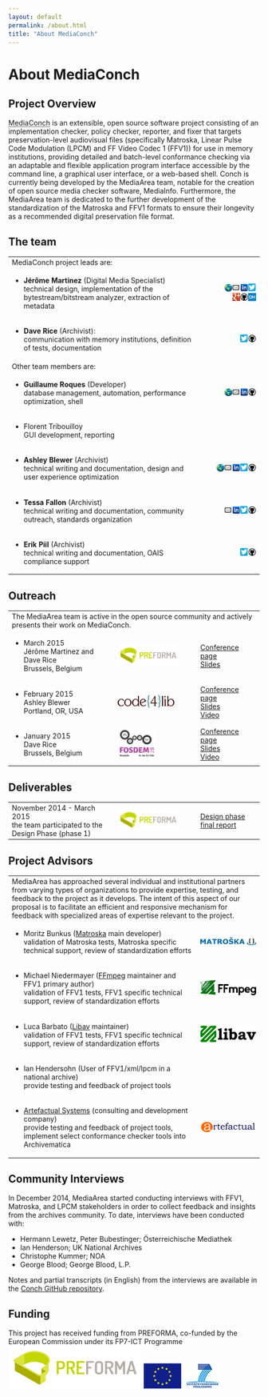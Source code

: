 ```yaml
---
layout: default
permalink: /about.html
title: "About MediaConch"
---
```


# About MediaConch

## Project Overview

<abbr title="Media CONformance CHecker">MediaConch</abbr> is an extensible, open source software project consisting of an implementation checker, policy checker, reporter, and fixer that targets preservation-level audiovisual files (specifically Matroska, Linear Pulse Code Modulation (LPCM) and FF Video Codec 1 (FFV1)) for use in memory institutions, providing detailed and batch-level conformance checking via an adaptable and flexible application program interface accessible by the command line, a graphical user interface, or a web-based shell. Conch is currently being developed by the MediaArea team, notable for the creation of open source media checker software, MediaInfo. Furthermore, the MediaArea team is dedicated to the further development of the standardization of the Matroska and FFV1 formats to ensure their longevity as a recommended digital preservation file format.


## The team

<table>
  <tr>
    <td colspan="2">
    MediaConch project leads are:
    </td>
  </tr>
<tr>
  <td>
    <ul>
      <li><strong>Jérôme Martinez</strong> (Digital Media Specialist)<br/>
      technical design, implementation of the bytestream/bitstream analyzer, extraction of metadata</li>
    </ul>
  </td>
  <td style="width:25%;text-align:right;">
    <a href=""><img src="images/Website16.png" alt="Website"></a><a href="mailto:info@mediaarea.net"><img src="images/Email16.png" alt="E-mail"></a><a href="https://fr.linkedin.com/in/jermartinez"><img src="images/LinkedIn16.png" alt="LinkedIn"></a><a href="https://twitter.com/MediaArea_Net"><img src="images/Twitter16.png" alt="Twitter"></a><br/><a href="https://plus.google.com/u/0/+MediaAreaNetOfficial"><img src="images/GooglePlus16.png" alt="Google Plus"></a><a href="https://github.com/JeromeMartinez"><img src="images/GitHub16.png" alt="GitHub"></a><a href="https://www.openhub.net/accounts/JeromeMartinez"><img src="images/OpenHub16.png" alt="Open Hub"></a>
  </td>
</tr>

<tr>
  <td>
    <ul>
      <li><strong>Dave Rice</strong> (Archivist):<br/>
      communication with memory institutions, definition of tests, documentation</li>
    </ul>
  </td>
  <td style="width:25%;text-align:right;">
    <a href="https://twitter.com/dericed"><img src="images/Twitter16.png" alt="Twitter"></a><a href="https://github.com/dericed"><img src="images/GitHub16.png" alt="GitHub"></a>
  </td>
</tr>

<tr>
  <td colspan="2">
  Other team members are:
  </td>
</tr>
<tr>
  <td>
    <ul>
      <li><span style="font-weight: bold">Guillaume Roques</span> (Developer)<br/>
    database management, automation, performance optimization, shell</li>
    </ul>
  </td>
  <td style="width:25%;text-align:right;">
    <a href=""><img src="images/Website16.png" alt="Website"></a><a href="mailto:info@mediaarea.net"><img src="images/Email16.png" alt="E-mail"></a><a href="https://fr.linkedin.com/pub/guillaume-roques/99/628/3a9/en"><img src="images/LinkedIn16.png" alt="LinkedIn"></a><a href="https://github.com/GuillaumeRoques"><img src="images/GitHub16.png" alt="GitHub"></a>
  </td>
</tr>
<tr>
  <td>
  <ul>
    <li>Florent Tribouilloy<br/>
    GUI development, reporting</li>
  </ul>
  </td>
  <td>
    <!-- links to go here when provided -->
  </td>
</tr>
<tr>
  <td>
    <ul>
      <li><strong>Ashley Blewer</strong> (Archivist)<br/>
    technical writing and documentation, design and user experience optimization</li>
    </ul>
  </td>
  <td style="width:25%;text-align:right;">
    <a href="http://www.ashleyblewer.com"><img src="images/Website16.png" alt="Website"></a><a href="mailto:ashley.blewer@gmail.com"><img src=" images/Email16.png" alt="E-mail"></a><a href="https://www.linkedin.com/in/ashleyblewer"><img src="images/LinkedIn16.png" alt="LinkedIn"></a><a href="https://twitter.com/ablwr"><img src="images/Twitter16.png" alt="Twitter"></a><a href="https://github.com/ablwr"><img src="images/GitHub16.png" alt="GitHub"></a>
  </td>
</tr>
<tr>
  <td>
    <ul>
      <li><strong>Tessa Fallon</strong> (Archivist)<br/>
      technical writing and documentation, community outreach, standards organization</li>
    </ul>
  </td>
<td style="width:25%;text-align:right;">
  <a href="mailto:tessa.fallon@gmail.com"><img src="images/Email16.png" alt="E-mail"></a><a href="https://www.linkedin.com/pub/ashley-blewer/95/7a6/890"><img src="images/LinkedIn16.png" alt="LinkedIn"></a><a href="https://twitter.com/tessafallon"><img src="images/Twitter16.png" alt="Twitter"></a><a href="https://github.com/tessafallon"><img src="images/GitHub16.png" alt="GitHub"></a>
</td>
</tr>
<tr>
  <td>
    <ul>
      <li><strong>Erik Piil</strong> (Archivist)<br/>
    technical writing and documentation, OAIS compliance support</li>
    </ul>
  </td>
  <td style="width:25%;text-align:right;">
    <a href="https://twitter.com/e_piil"><img src="images/Twitter16.png" alt="Twitter"></a><a href="https://github.com/epiil"><img src="images/GitHub16.png" alt="GitHub"></a>
  </td>
</tr>
</table>


## Outreach 

<table>
<tr>
  <td colspan="3">
    The MediaArea team is active in the open source community and actively presents their work on MediaConch.
  </td>
</tr>
<tr>
  <td>
    <ul>
      <li>
      March 2015<br />
      Jérôme Martinez and Dave Rice<br />
      Brussels, Belgium
      </li>
    </ul>
  </td>
  <td style="width:33%; vertical-align: middle;">
    <a href="http://www.preforma-project.eu"><img src="images/pfo_logo.png" width="80%" alt="PREFORMA logo"></a>
  </td>
  <td style="width:25%; vertical-align: middle;">
    <a href="http://www.preforma-project.eu/design-phase-1-final-workshop.html">Conference page</a><br /><a href="http://mediaarea.github.io/MediaConch/Outreach/Slides">Slides</a>
  </td>
</tr>
<tr>
  <td>
    <ul>
        <li>
        February 2015<br />
        Ashley Blewer<br />
        Portland, OR, USA
        </li>
    </ul>
  </td>
  <td style="width:33%; vertical-align: middle;">
    <a href="http://code4lib.org"><img src="images/Code4Lib.png" width="75%" alt="Code4Lib logo"></a>
  </td>
  <td style="width:25%; vertical-align: middle;">
    <a href="http://wiki.code4lib.org/2015_Lightning_Talks">Conference page</a><br /><a href="http://ablwr.github.io/c4l_preforma/#/">Slides</a><br /><a href="https://www.youtube.com/watch?v=G7kgcZh2zeY&t=2h20m48s">Video</a>
  </td>
</tr>
<tr>
  <td>
  <ul>
      <li>
      January 2015<br />
      Dave Rice<br />
      Brussels, Belgium
      </li>
  </ul>
  </td>
  <td style="width:33%; vertical-align: middle;">
      <a href="http://fosdem.org"><img src="images/Fosdem_2015.png" width="50%" alt="FOSDEM 2015 logo"></a>
  </td>
  <td style="width:25%; vertical-align: middle;">
  <a href="https://fosdem.org/2015/schedule/event/enabling_video_preservation/">Conference page</a><br /><a href="https://fosdem.org/2015/schedule/event/enabling_video_preservation/attachments/slides/746/export/events/attachments/enabling_video_preservation/slides/746/preservation.pdf">Slides</a><br /><a href="http://video.fosdem.org/2015/devroom-open_media/enabling_video_preservation.mp4">Video</a>
  </td>
</tr>
</table>



## Deliverables

<table>
<tr>
<td>
November 2014 - March 2015<br />
the team participated to the Design Phase (phase 1)
</td>
<td style="width:33%; vertical-align: middle;">
    <a href="http://www.preforma-project.eu"><img src="images/pfo_logo.png" width="80%" alt="PREFORMA logo"></a>
</td>
<td style="width:25%; vertical-align: middle;">
<a href="https://github.com/MediaArea/MediaConch/releases/tag/2015.03.14">Design phase<br /> final report</a>
</td>
</tr>
</table>

## Project Advisors

<table>
<tr>
<td colspan="2">
MediaArea has approached several individual and institutional partners from varying types of organizations to provide expertise, testing, and feedback to the project as it develops. The intent of this aspect of our proposal is to facilitate an efficient and responsive mechanism for feedback with specialized areas of expertise relevant to the project.
</td>
</tr>
<tr>
<td>
<ul>
  <li>Moritz Bunkus (<a href="http://www.matroska.org/">Matroska</a> main developer)<br/>
  validation of Matroska tests, Matroska specific technical support, review of standardization efforts</li>
</ul>
</td>
<td style="width:25%; vertical-align: middle;">
<a href="http://matroska.org"><img src="images/Matroska.png" width="100%" alt="Matroska"></a>
</td>
</tr>
<tr>
<td>
<ul>
  <li>Michael Niedermayer (<a href="https://www.ffmpeg.org/">FFmpeg</a> maintainer and FFV1 primary author)<br/>
  validation of FFV1 tests, FFV1 specific technical support, review of standardization efforts</li>
</ul>
</td>
<td style="width:25%; vertical-align: middle;">
<a href="https://www.ffmpeg.org"><img src="images/FFmpeg.png" width="100%" alt="FFmpeg"></a>
</td>
</tr>
<tr>
<td>
<ul>
  <li>Luca Barbato (<a href="https://libav.org/">Libav</a> maintainer)<br/>
  validation of FFV1 tests, FFV1 specific technical support, review of standardization efforts</li>
</ul>
</td>
<td style="width:25%; vertical-align: middle;">
<a href="http://libav.org"><img src="images/libav.png" width="100%" alt="Matroska"></a>
</td>
</tr>
<tr>
<td>
<ul>
  <li>Ian Hendersohn (User of FFV1/xml/lpcm in a national archive)<br/>
  provide testing and feedback of project tools</li>
</ul>
</td>
<td style="width:25%; vertical-align: middle;">
</td>
</tr>
<tr>
<td>
<ul>
  <li><a href="http://www.artefactual.com/">Artefactual Systems</a> (consulting and development company)<br />
  provide testing and feedback of project tools, implement select conformance checker tools into Archivematica</li>
</ul>
</td>
<td style="width:25%; vertical-align: middle;">
<a href="http://www.artefactual.com/"><img src="images/ArtefactualSystems.png" width="100%" alt="Artefactual Systems"></a>
</td>
</tr>
</table>

## Community Interviews

<p>In December 2014, MediaArea started conducting interviews with FFV1, Matroska, and LPCM stakeholders in order to collect feedback and insights from the archives community.  To date, interviews have been conducted with:</p>
<ul>
  <li>Hermann Lewetz, Peter Bubestinger; Österreichische Mediathek
    </li>
  <li>Ian Henderson; UK National Archives
    </li>
  <li>Christophe Kummer; NOA
    </li>
  <li>George Blood; George Blood, L.P.
    </li>
</ul>
<p>Notes and partial transcripts (in English) from the interviews are available in the <a href="https://github.com/MediaArea/MediaConch/tree/master/Interviews">Conch GitHub repository</a>.</p>

## Funding 

<p>This project has received funding from PREFORMA, co-funded by the European Commission under its FP7-ICT Programme<br/>
<img src="images/pfo_logo.png" alt="PREFORMA logo"> <img src="images/eu_logo.png" alt="European Commission logo"> <img src="images/ec_logo.png" alt="FP7-ICT Programme logo"></p>
